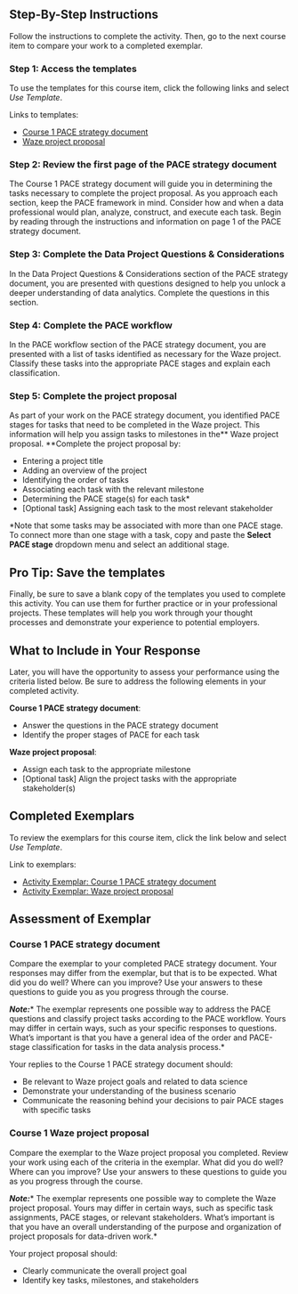 ## Step-By-Step Instructions

Follow the instructions to complete the activity. Then, go to the next course item to compare your work to a completed exemplar.

### **Step 1: Access the templates**

To use the templates for this course item, click the following links and select *Use Template*.

Links to templates:

* [Course 1 PACE strategy document](https://docs.google.com/document/d/1RaTEjQY1qFWOhNAK7n3lyUoXX9E8lRJ9JatRp05sNG4/template/preview?resourcekey=0-kFO66RukJ-dtCmD-QvJc3w)
* [Waze project proposal ](https://docs.google.com/document/d/1Teq5Y1sEBbf_kULYYlUq6-WC1G8f90bYoyQtIHVvJXg/template/preview)

### Step 2: Review the first page of the PACE strategy document

The Course 1 PACE strategy document will guide you in determining the tasks necessary to complete the project proposal. As you approach each section, keep the PACE framework in mind. Consider how and when a data professional would plan, analyze, construct, and execute each task. Begin by reading through the instructions and information on page 1 of the PACE strategy document.

### Step 3: Complete the Data Project Questions & Considerations

In the Data Project Questions & Considerations section of the PACE strategy document, you are presented with questions designed to help you unlock a deeper understanding of data analytics. Complete the questions in this section.

### Step 4: Complete the PACE workflow

In the PACE workflow section of the PACE strategy document, you are presented with a list of tasks identified as necessary for the Waze project. Classify these tasks into the appropriate PACE stages and explain each classification.

### Step 5: Complete the project proposal

As part of your work on the PACE strategy document, you identified PACE stages for tasks that need to be completed in the Waze project. This information will help you assign tasks to milestones in the** Waze project proposal. **Complete the project proposal by:

* Entering a project title
* Adding an overview of the project
* Identifying the order of tasks
* Associating each task with the relevant milestone
* Determining the PACE stage(s) for each task*
* [Optional task] Assigning each task to the most relevant stakeholder

*Note that some tasks may be associated with more than one PACE stage. To connect more than one stage with a task, copy and paste the **Select PACE stage** dropdown menu and select an additional stage.

## **Pro Tip: Save the templates**

Finally, be sure to save a blank copy of the templates you used to complete this activity. You can use them for further practice or in your professional projects. These templates will help you work through your thought processes and demonstrate your experience to potential employers.

## What to Include in Your Response

Later, you will have the opportunity to assess your performance using the criteria listed below. Be sure to address the following elements in your completed activity.

**Course 1 PACE strategy document**:

* Answer the questions in the PACE strategy document
* Identify the proper stages of PACE for each task

**Waze project proposal**:

* Assign each task to the appropriate milestone
* [Optional task] Align the project tasks with the appropriate stakeholder(s)

## Completed Exemplars

To review the exemplars for this course item, click the link below and select *Use Template*.

Link to exemplars:[ ](https://docs.google.com/spreadsheets/d/1xsUJeRBDkoGuwrLMSQ1R2FEnlHnlfNzCkRLKkLTjSWw/copy)

* [Activity Exemplar: Course 1 PACE strategy document](https://docs.google.com/document/d/1vQAji1vQtK1-IdypxBg1g3K-dTu4mXcBlxC572eSwZM/template/preview)
* [Activity Exemplar: Waze project proposal](https://docs.google.com/document/d/1dinmmxGEm2MZYCq9xLjyinLT_rssBoEBEOnhDSxRPko/template/preview)

## Assessment of Exemplar

### Course 1 PACE strategy document

Compare the exemplar to your completed PACE strategy document. Your responses may differ from the exemplar, but that is to be expected. What did you do well? Where can you improve? Use your answers to these questions to guide you as you progress through the course.

***Note:**** The exemplar represents one possible way to address the PACE questions and classify project tasks according to the PACE workflow. Yours may differ in certain ways, such as your specific responses to questions. What’s important is that you have a general idea of the order and PACE-stage classification for tasks in the data analysis process.*

Your replies to the Course 1 PACE strategy document should:

* Be relevant to Waze project goals and related to data science
* Demonstrate your understanding of the business scenario
* Communicate the reasoning behind your decisions to pair PACE stages with specific tasks

### Course 1 Waze project proposal

Compare the exemplar to the Waze project proposal you completed. Review your work using each of the criteria in the exemplar. What did you do well? Where can you improve? Use your answers to these questions to guide you as you progress through the course.

***Note:**** The exemplar represents one possible way to complete the Waze project proposal. Yours may differ in certain ways, such as specific task assignments, PACE stages, or relevant stakeholders. What’s important is that you have an overall understanding of the purpose and organization of project proposals for data-driven work.*

Your project proposal should:

* Clearly communicate the overall project goal
* Identify key tasks, milestones, and stakeholders

